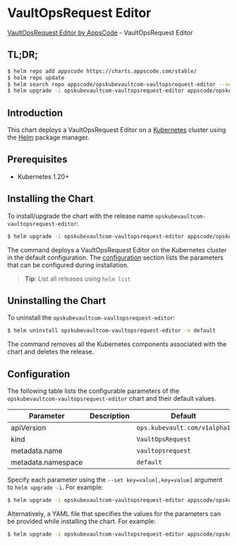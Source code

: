 # VaultOpsRequest Editor

[VaultOpsRequest Editor by AppsCode](https://appscode.com) - VaultOpsRequest Editor

## TL;DR;

```bash
$ helm repo add appscode https://charts.appscode.com/stable/
$ helm repo update
$ helm search repo appscode/opskubevaultcom-vaultopsrequest-editor --version=v0.26.0
$ helm upgrade -i opskubevaultcom-vaultopsrequest-editor appscode/opskubevaultcom-vaultopsrequest-editor -n default --create-namespace --version=v0.26.0
```

## Introduction

This chart deploys a VaultOpsRequest Editor on a [Kubernetes](http://kubernetes.io) cluster using the [Helm](https://helm.sh) package manager.

## Prerequisites

- Kubernetes 1.20+

## Installing the Chart

To install/upgrade the chart with the release name `opskubevaultcom-vaultopsrequest-editor`:

```bash
$ helm upgrade -i opskubevaultcom-vaultopsrequest-editor appscode/opskubevaultcom-vaultopsrequest-editor -n default --create-namespace --version=v0.26.0
```

The command deploys a VaultOpsRequest Editor on the Kubernetes cluster in the default configuration. The [configuration](#configuration) section lists the parameters that can be configured during installation.

> **Tip**: List all releases using `helm list`

## Uninstalling the Chart

To uninstall the `opskubevaultcom-vaultopsrequest-editor`:

```bash
$ helm uninstall opskubevaultcom-vaultopsrequest-editor -n default
```

The command removes all the Kubernetes components associated with the chart and deletes the release.

## Configuration

The following table lists the configurable parameters of the `opskubevaultcom-vaultopsrequest-editor` chart and their default values.

|     Parameter      | Description |                 Default                 |
|--------------------|-------------|-----------------------------------------|
| apiVersion         |             | <code>ops.kubevault.com/v1alpha1</code> |
| kind               |             | <code>VaultOpsRequest</code>            |
| metadata.name      |             | <code>vaultopsrequest</code>            |
| metadata.namespace |             | <code>default</code>                    |


Specify each parameter using the `--set key=value[,key=value]` argument to `helm upgrade -i`. For example:

```bash
$ helm upgrade -i opskubevaultcom-vaultopsrequest-editor appscode/opskubevaultcom-vaultopsrequest-editor -n default --create-namespace --version=v0.26.0 --set apiVersion=ops.kubevault.com/v1alpha1
```

Alternatively, a YAML file that specifies the values for the parameters can be provided while
installing the chart. For example:

```bash
$ helm upgrade -i opskubevaultcom-vaultopsrequest-editor appscode/opskubevaultcom-vaultopsrequest-editor -n default --create-namespace --version=v0.26.0 --values values.yaml
```
